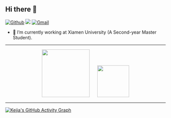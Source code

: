 ## Hi there 👋

[![Github](https://img.shields.io/badge/-Github-333?style=flat&logo=Github&logoColor=white)](https://github.com/KejiaZhang-Robust)
![](https://komarev.com/ghpvc/?username=KejiaZhang-Robust&color=blue)
[![Gmail](https://img.shields.io/badge/-Gmail-c14438?style=flat&logo=Gmail&logoColor=white)](mailto:kejiaz171@gmail.com)

- 🔭 I’m currently working at Xiamen University (A Second-year Master Student).

---

<div align="center">
  <img height="150" src="https://github-readme-stats.vercel.app/api?username=KejiaZhang-Robust&show_icons=true&theme=dracula" />
  &nbsp;&nbsp;&nbsp;&nbsp;
  <img height="100" src="https://github-readme-stats.vercel.app/api/top-langs/?username=KejiaZhang-Robust&layout=compact&theme=tokyonight" />
</div>

---

[![Kejia's GitHub Activity Graph](https://github-readme-activity-graph.vercel.app/graph?username=KejiaZhang-Robust&area=true&hide_border=true&theme=github&custom_title=Kejia's%20Contribution%20Graph)](https://github.com/KejiaZhang-Robust/github-readme-activity-graph)
